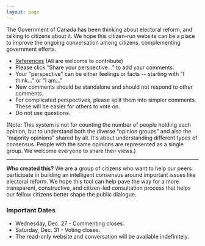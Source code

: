 ```yaml
---
layout: page
---
```

The Government of Canada has been thinking about electoral reform, and talking to citizens about it. We hope this citizen-run website can be a place to improve the ongoing conversation among citizens, complementing government efforts.

* [References](https://hackpad.com/MyDem0cracy.ca-3hX26tZ8F0f) (All are welcome to contribute)
* Please click “Share your perspective…” to add your comments.
* Your "perspective" can be either feelings or facts -- starting with "I think..." or "I am..."
* New comments should be standalone and should not respond to other comments.
* For complicated perspectives, please split them into simpler comments. These will be easier for others to vote on.
* Do not use questions.



(Note: This system is not for counting the number of people holding each opinion, but to understand both the diverse “opinion groups” and also the “majority opinions” shared by all. It's about understanding different types of consensus. People with the same opinions are represented as a single group. We welcome everyone to share their views.)

---------

**Who created this?** We are a group of citizens who want to help our peers participate in building an intelligent consensus around important issues like electoral reform. We hope this tool can help pave the way for a more transparent, constructive, and citizen-led consultation process that helps our fellow citizens better shape the public dialogue.

### Important Dates

* Wednesday, Dec. 27 - Commenting closes.
* Saturday, Dec. 31 - Voting closes.
* The read-only website and conversation will be available indefinitely.
